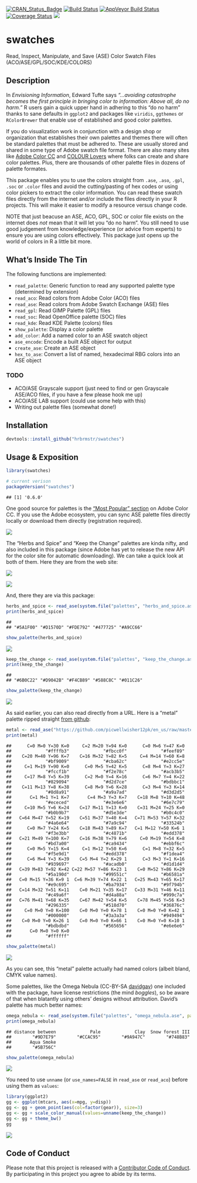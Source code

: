 
[![CRAN_Status_Badge](http://www.r-pkg.org/badges/version/swatches)](https://cran.r-project.org/package=swatches)
[![Build
Status](https://travis-ci.org/hrbrmstr/swatches.svg)](https://travis-ci.org/hrbrmstr/swatches)
[![AppVeyor Build
Status](https://ci.appveyor.com/api/projects/status/github/hrbrmstr/swatches?branch=master&svg=true)](https://ci.appveyor.com/project/hrbrmstr/swatches)
[![Coverage
Status](https://img.shields.io/codecov/c/github/hrbrmstr/swatches/master.svg)](https://codecov.io/github/hrbrmstr/swatches?branch=master)
[![](http://cranlogs.r-pkg.org/badges/swatches)](http://cran.rstudio.com/web/packages/swatches/index.html)

# swatches

Read, Inspect, Manipulate, and Save (ASE) Color Swatch Files
(ACO/ASE/GPL/SOC/KDE/COLORS)

## Description

In *Envisioning Information*, Edward Tufte says *“…avoiding catastrophe
becomes the first principle in bringing color to information: Above all,
do no harm.”* R users gain a quick upper hand in adhering to this “do no
harm” thanks to sane defaults in `ggplot2` and packages like `viridis`,
`ggthemes` or `RColorBrewer` that enable use of established and good
color palettes.

If you do visualization work in conjunction with a design shop or
organization that establishes their own palettes and themes there will
often be standard palettes that must be adhered to. These are usually
stored and shared in some type of Adobe swatch file format. There are
also many sites like [Adobe Color CC](https://color.adobe.com/) and
[COLOUR Lovers](https://www.colourlovers.com/) where folks can create
and share color palettes. Plus, there are thousands of other palette
files in dozens of palette formates.

This package enables you to use the colors straight from `.ase`, `.aso`,
`.gpl`, `.soc` or `.color` files and avoid the cutting/pasting of hex
codes or using color pickers to extract the color information. You can
read these swatch files directly from the internet and/or include the
files directly in your R projects. This will make it easier to modify a
resource versus change code.

NOTE that just beacuse an ASE, ACO, GPL, SOC or color file exists on the
internet does *not* mean that it will let you “do no harm”. You still
need to use good judgement from knowledge/experience (or advice from
experts) to ensure you are using colors effectively. This package just
opens up the world of colors in R a little bit more.

## What’s Inside The Tin

The following functions are implemented:

-   `read_palette`: Generic function to read any supported palette type
    (determined by extension)
-   `read_aco`: Read colors from Adobe Color (ACO) files
-   `read_ase`: Read colors from Adobe Swatch Exchange (ASE) files
-   `read_gpl`: Read GIMP Palette (GPL) files
-   `read_soc`: Read OpenOffice palette (SOC) files
-   `read_kde`: Read KDE Palette (colors) files
-   `show_palette`: Display a color palette
-   `add_color`: Add a named color to an ASE swatch object
-   `ase_encode`: Encode a built ASE object for output
-   `create_ase`: Create an ASE object
-   `hex_to_ase`: Convert a list of named, hexadecimal RBG colors into
    an ASE object

### TODO

-   ACO/ASE Grayscale support (just need to find or gen Grayscale
    ASE/ACO files, if you have a few please hook me up)
-   ACO/ASE LAB support (could use some help with this)
-   Writing out palette files (somewhat done!)

## Installation

``` r
devtools::install_github("hrbrmstr/swatches")
```

## Usage & Exposition

``` r
library(swatches)

# current verison
packageVersion("swatches")
```

    ## [1] '0.6.0'

One good source for palettes is the [“Most Popular”
section](https://color.adobe.com/explore/most-popular/?time=all) on
Adobe Color CC. If you use the Adobe ecosystem, you can sync ASE palette
files directly locally or download them directly (registration
required).

![](img/adobe01.png)

The “Herbs and Spice” and “Keep the Change” palettes are kinda nifty,
and also included in this package (since Adobe has yet to release the
new API for the color site for automatic downloading). We can take a
quick look at both of them. Here they are from the web site:

![](img/hns.png)

![](img/ktc.png)

And, there they are via this package:

``` r
herbs_and_spice <- read_ase(system.file("palettes", "herbs_and_spice.ase", package="swatches"))
print(herbs_and_spice)
```

    ##                                                   
    ## "#5A1F00" "#D1570D" "#FDE792" "#477725" "#A9CC66"

``` r
show_palette(herbs_and_spice)
```

![](README_files/figure-gfm/unnamed-chunk-4-1.png)<!-- -->

``` r
keep_the_change <- read_ase(system.file("palettes", "keep_the_change.ase", package="swatches"))
print(keep_the_change)
```

    ##                                                   
    ## "#6B0C22" "#D9042B" "#F4CB89" "#588C8C" "#011C26"

``` r
show_palette(keep_the_change)
```

![](README_files/figure-gfm/unnamed-chunk-5-1.png)<!-- -->

As said earlier, you can also read directly from a URL. Here is a
“metal” palette ripped straight [from
github](https://github.com/picwellwisher12pk/en_us/):

``` r
metal <- read_ase("https://github.com/picwellwisher12pk/en_us/raw/master/Swatches/Metal.ase")
print(metal)
```

    ##      C=0 M=0 Y=30 K=0     C=2 M=20 Y=94 K=0      C=0 M=6 Y=47 K=0 
    ##             "#ffffb3"             "#fbcc0f"             "#feef89" 
    ##    C=20 M=40 Y=96 K=7    C=16 M=32 Y=82 K=5     C=4 M=14 Y=60 K=8 
    ##             "#bf9009"             "#cba62c"             "#e2cc5e" 
    ##     C=1 M=19 Y=90 K=0      C=0 M=5 Y=42 K=5      C=8 M=4 Y=3 K=27 
    ##             "#fccf1b"             "#f2e78c"             "#acb3b5" 
    ##     C=17 M=8 Y=5 K=39      C=2 M=0 Y=4 K=16      C=6 M=7 Y=4 K=22 
    ##             "#829094"             "#d2d7ce"             "#bdbbc1" 
    ##    C=11 M=13 Y=8 K=38      C=8 M=9 Y=6 K=28      C=3 M=4 Y=3 K=14 
    ##             "#8d8a91"             "#a9a7ad"             "#d3d2d5" 
    ##       C=1 M=1 Y=1 K=7       C=4 M=3 Y=3 K=7    C=18 M=8 Y=10 K=48 
    ##             "#ececed"             "#e3e6e6"             "#6e7c79" 
    ##     C=10 M=5 Y=6 K=24    C=17 M=11 Y=13 K=0    C=31 M=24 Y=25 K=0 
    ##             "#b0b9b7"             "#d5e3de"             "#b0c4c0" 
    ##   C=64 M=47 Y=52 K=19    C=51 M=37 Y=40 K=4   C=71 M=53 Y=57 K=32 
    ##             "#4a6e64"             "#7a9c94"             "#33524b" 
    ##      C=0 M=7 Y=24 K=5    C=18 M=43 Y=89 K=7   C=1 M=12 Y=50 K=6 1 
    ##             "#f3e3bb"             "#c4871b"             "#edd378" 
    ##   C=21 M=49 Y=100 K=7    C=16 M=38 Y=79 K=6     C=0 M=19 Y=54 K=8 
    ##             "#bd7a00"             "#ca9434"             "#ebbf6c" 
    ##      C=0 M=5 Y=15 K=4     C=1 M=12 Y=50 K=6      C=1 M=8 Y=32 K=5 
    ##             "#f5e9d1"             "#edd378"             "#f1dea4" 
    ##      C=6 M=4 Y=3 K=39    C=5 M=4 Y=2 K=29 1      C=3 M=3 Y=1 K=16 
    ##             "#939697"             "#acadb0"             "#d1d1d4" 
    ##   C=39 M=83 Y=92 K=42 C=22 M=57 Y=86 K=23 1    C=0 M=52 Y=86 K=29 
    ##             "#5a190d"             "#99551c"             "#b6581a" 
    ##   C=0 M=15 Y=36 K=9 1  C=6 M=39 Y=74 K=22 1   C=25 M=43 Y=65 K=17 
    ##             "#e9c695"             "#ba7934"             "#9f794b" 
    ##   C=14 M=32 Y=51 K=11    C=0 M=21 Y=35 K=17   C=33 M=31 Y=46 K=11 
    ##             "#c49a6f"             "#d4a88a"             "#999c7a" 
    ##   C=76 M=41 Y=68 K=35    C=67 M=42 Y=54 K=5    C=78 M=45 Y=56 K=3 
    ##             "#296335"             "#518d70"             "#36876c" 
    ##     C=0 M=0 Y=0 K=100    C=0 M=0 Y=0 K=78 1    C=0 M=0 Y=0 K=42 1 
    ##             "#000000"             "#3a3a3a"             "#949494" 
    ##    C=0 M=0 Y=0 K=26 1    C=0 M=0 Y=0 K=66 1    C=0 M=0 Y=0 K=10 1 
    ##             "#bdbdbd"             "#565656"             "#e6e6e6" 
    ##       C=0 M=0 Y=0 K=0 
    ##             "#ffffff"

``` r
show_palette(metal)
```

![](README_files/figure-gfm/unnamed-chunk-6-1.png)<!-- -->

As you can see, this “metal” palette actually had named colors (albeit
bland, CMYK value names).

Some palettes, like the Omega Nebula (CC-BY-SA
[davidgav](http://www.colourlovers.com/lover/davidgav/loveNote)) one
included with the package, have license restrictions (the mind
*boggles*), so be aware of that when blatantly using others’ designs
without attribution. David’s palette has much better names:

``` r
omega_nebula <- read_ase(system.file("palettes", "omega_nebula.ase", package="swatches"))
print(omega_nebula)
```

    ## distance between             Pale             Clay  Snow forest III 
    ##        "#9D7E79"        "#CCAC95"        "#9A947C"        "#748B83" 
    ##       Aqua Smoke 
    ##        "#5B756C"

``` r
show_palette(omega_nebula)
```

![](README_files/figure-gfm/unnamed-chunk-7-1.png)<!-- -->

You need to use `unname` (or `use_names=FALSE` in `read_ase` or
`read_aco`) before using them as `values`:

``` r
library(ggplot2)
gg <- ggplot(mtcars, aes(x=mpg, y=disp))
gg <- gg + geom_point(aes(col=factor(gear)), size=3)
gg <- gg + scale_color_manual(values=unname(keep_the_change))
gg <- gg + theme_bw()
gg
```

![](README_files/figure-gfm/unnamed-chunk-8-1.png)<!-- -->

## Code of Conduct

Please note that this project is released with a [Contributor Code of
Conduct](CONDUCT.md). By participating in this project you agree to
abide by its terms.
